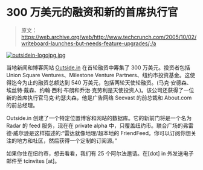 # 300 万美元的融资和新的首席执行官

> 原文：<https://web.archive.org/web/http://www.techcrunch.com/2005/10/02/writeboard-launches-but-needs-feature-upgrades/;/a><br>

[![outsidein-logojpg.jpg](img/f356678ecdb28ac267a52a7c5e35e592.png)](https://web.archive.org/web/20090108133158/http://www.crunchbase.com/company/outside-in)

当地新闻和博客网站 [Outside.in](https://web.archive.org/web/20090108133158/http://outside.in/) 在首轮融资中筹集了 300 万美元。投资者包括 Union Square Ventures、Milestone Venture Partners、纽约市投资基金。这使得迄今为止的融资总额达到 540 万美元，包括两轮天使轮融资。(马克·安德森、埃丝特·戴森、约翰·西利·布朗和乔治·克劳利是天使投资人)。该公司还获得了一位新的首席执行官马克·约瑟夫森，他是广告网络 Seevast 的前总裁和 About.com 的前总经理。

Outside.in 创建了一个特定位置博客和网站的数据库。它的新前门将是一个名为 Radar 的 feed 服务，现在在 private alpha 中，只覆盖纽约市。联合广场的弗雷德·威尔逊是这样描述的:“雷达就像地理/超本地的 FriendFeed。你可以订阅你想关注的地方和社区，然后获得一个定制的订阅源。”

如果你住在纽约市，想去看看，我们有 25 个阿尔法邀请。在[dot] in 外发送电子邮件至 tcinvites [at]。